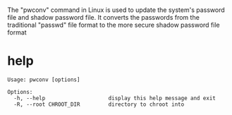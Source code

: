 # 

The "pwconv" command in Linux is used to update the system's password file and shadow password file. It converts the passwords from the traditional "passwd" file format to the more secure shadow password file format

# help 

```
Usage: pwconv [options]

Options:
  -h, --help                    display this help message and exit
  -R, --root CHROOT_DIR         directory to chroot into

```

